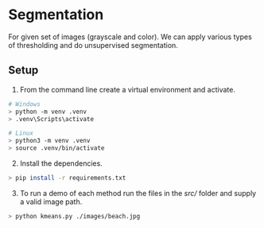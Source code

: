 # Segmentation 
For given set of images (grayscale and color). We can apply various types of thresholding and do unsupervised segmentation.

## Setup
1. From the command line create a virtual environment and activate.
```sh
# Windows
> python -m venv .venv
> .venv\Scripts\activate

# Linux
> python3 -m venv .venv
> source .venv/bin/activate
```

2. Install the dependencies.
```sh
> pip install -r requirements.txt
```

3. To run a demo of each method run the files in the *src/* folder and supply a valid image path.
```sh
> python kmeans.py ./images/beach.jpg
```